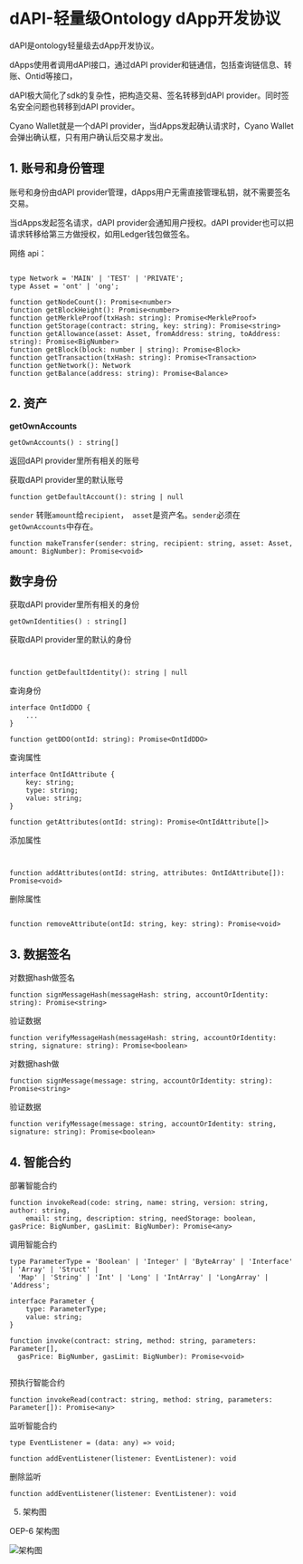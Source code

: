 # dAPI-轻量级Ontology dApp开发协议

dAPI是ontology轻量级去dApp开发协议。

dApps使用者调用dAPI接口，通过dAPI provider和链通信，包括查询链信息、转账、Ontid等接口，

dAPI极大简化了sdk的复杂性，把构造交易、签名转移到dAPI provider。同时签名安全问题也转移到dAPI provider。

Cyano Wallet就是一个dAPI provider，当dApps发起确认请求时，Cyano Wallet会弹出确认框，只有用户确认后交易才发出。



## 1. 账号和身份管理


账号和身份由dAPI provider管理，dApps用户无需直接管理私钥，就不需要签名交易。

当dApps发起签名请求，dAPI provider会通知用户授权。dAPI provider也可以把请求转移给第三方做授权，如用Ledger钱包做签名。


网络 api：
```

type Network = 'MAIN' | 'TEST' | 'PRIVATE';
type Asset = 'ont' | 'ong';

function getNodeCount(): Promise<number>
function getBlockHeight(): Promise<number>
function getMerkleProof(txHash: string): Promise<MerkleProof>
function getStorage(contract: string, key: string): Promise<string>
function getAllowance(asset: Asset, fromAddress: string, toAddress: string): Promise<BigNumber>
function getBlock(block: number | string): Promise<Block>
function getTransaction(txHash: string): Promise<Transaction>
function getNetwork(): Network
function getBalance(address: string): Promise<Balance>

```

## 2. 资产

**getOwnAccounts**
```
getOwnAccounts() : string[]
```
返回dAPI provider里所有相关的账号

获取dAPI provider里的默认账号
```
function getDefaultAccount(): string | null
```


```sender``` 转账```amount```给```recipient```，``` asset```是资产名。```sender```必须在```getOwnAccounts```中存在。

```
function makeTransfer(sender: string, recipient: string, asset: Asset, amount: BigNumber): Promise<void>
```

## 数字身份

获取dAPI provider里所有相关的身份
```
getOwnIdentities() : string[]
```

获取dAPI provider里的默认的身份
```


function getDefaultIdentity(): string | null

```

查询身份

```
interface OntIdDDO {
    ...
}

function getDDO(ontId: string): Promise<OntIdDDO>

```

查询属性

```
interface OntIdAttribute {
    key: string;
    type: string;
    value: string;
}

function getAttributes(ontId: string): Promise<OntIdAttribute[]>

```

添加属性


```


function addAttributes(ontId: string, attributes: OntIdAttribute[]): Promise<void>

```


删除属性


```

function removeAttribute(ontId: string, key: string): Promise<void>

```

## 3. 数据签名

对数据hash做签名

```
function signMessageHash(messageHash: string, accountOrIdentity: string): Promise<string>
```

验证数据
```
function verifyMessageHash(messageHash: string, accountOrIdentity: string, signature: string): Promise<boolean>
```


对数据hash做

```
function signMessage(message: string, accountOrIdentity: string): Promise<string>
```

验证数据
```
function verifyMessage(message: string, accountOrIdentity: string, signature: string): Promise<boolean>
```

## 4. 智能合约


部署智能合约

```
function invokeRead(code: string, name: string, version: string, author: string, 
    email: string, description: string, needStorage: boolean, gasPrice: BigNumber, gasLimit: BigNumber): Promise<any>

```


调用智能合约

```
type ParameterType = 'Boolean' | 'Integer' | 'ByteArray' | 'Interface' | 'Array' | 'Struct' |
  'Map' | 'String' | 'Int' | 'Long' | 'IntArray' | 'LongArray' | 'Address';

interface Parameter {
    type: ParameterType;
    value: string;
}

function invoke(contract: string, method: string, parameters: Parameter[], 
  gasPrice: BigNumber, gasLimit: BigNumber): Promise<void>
  
```

预执行智能合约


```
function invokeRead(contract: string, method: string, parameters: Parameter[]): Promise<any>

```


监听智能合约


```
type EventListener = (data: any) => void;

function addEventListener(listener: EventListener): void

```

删除监听


```
function addEventListener(listener: EventListener): void

```


5. 架构图

OEP-6 架构图

![架构图](https://github.com/ontio/OEPs/blob/d0ec329aebcc324d47ccbc894b1f7f20f069d793/OEP-6/OEP-6-1.svg)